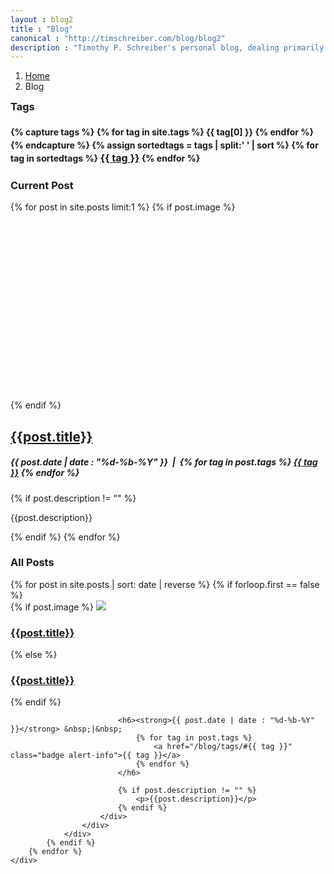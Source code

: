 ```yaml
---
layout : blog2
title : "Blog"
canonical : "http://timschreiber.com/blog/blog2"
description : "Timothy P. Schreiber's personal blog, dealing primarily with software development, but also dabbling in songwriting, food, and gardening from time to time."
---
```


<ol class="breadcrumb">
	<li><a href="/">Home</a></li>
	<li>Blog</li>
</ol>

<div class="row">
	<div class="col-lg-3 col-lg-push-9 col-md-4 col-md-push-8 col-sm-12 col-xs-12">
		<div class="panel panel-default">
			<div class="panel-body">
				<h3 style="margin-top:0;">Tags</h3>
				<h4 style="line-height:150%;">
					{% capture tags %}
						{% for tag in site.tags %}
							{{ tag[0] }}
						{% endfor %}
					{% endcapture %}
					{% assign sortedtags = tags | split:' ' | sort %}
					{% for tag in sortedtags %}
						<a href="/blog/tags/#{{ tag }}" class="badge alert-info" style="font-size:16px;">{{ tag }}</a>
					{% endfor %}
				</h4>
			</div>
		</div>
	</div>
	<div class="col-lg-9 col-lg-pull-3 col-md-8 col-md-pull-4 col-sm-12 col-xs-12">
		<h3>Current Post</h3>
		{% for post in site.posts limit:1 %}
			{% if post.image %}
				<div style="height:300px;background-size:cover;background-repeat:no-repeat;background-position:50% 50%;background-image:url(/img/{{post.image}});"></div>
			{% endif %}
			<h2><a href="{{post.url}}">{{post.title}}</a></h2>
			<h5><strong>{{ post.date | date : "%d-%b-%Y" }}</strong> &nbsp;|&nbsp;
				{% for tag in post.tags %}
					<a href="/blog/tags/#{{ tag }}" class="badge alert-info">{{ tag }}</a>
				{% endfor %}						
			</h5>
			{% if post.description != "" %}
				<p>{{post.description}}</p>
			{% endif %}
		{% endfor %}
	</div>
</div>

<div class="row">
	<div class="col-xs-12">
		<h3>All Posts</h3>
	</div>
	<div id="pinstrap-container">
		{% for post in site.posts | sort: date | reverse %}
			{% if forloop.first == false %}
				<div class="pinstrap-item">
					<div class="panel panel-default">
						<div class="panel-body">
							{% if post.image %}
								<img src="/img/{{post.image}}" class="img-rounded" style="max-width:100%" />
								<h3><a href="{{post.url}}">{{post.title}}</a></h3>
							{% else %}
								<h3 class="top0"><a href="{{post.url}}">{{post.title}}</a></h3>
							{% endif %}
							
							<h6><strong>{{ post.date | date : "%d-%b-%Y" }}</strong> &nbsp;|&nbsp;
								{% for tag in post.tags %}
									<a href="/blog/tags/#{{ tag }}" class="badge alert-info">{{ tag }}</a>
								{% endfor %}						
							</h6>
							
							{% if post.description != "" %}
								<p>{{post.description}}</p>
							{% endif %}
						</div>
					</div>
				</div>
			{% endif %}
		{% endfor %}
	</div>
</div>
